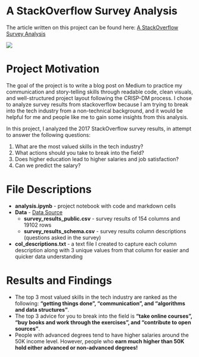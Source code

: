 # A StackOverflow Survey Analysis
The article written on this project can be found here: [A StackOverflow Survey Analysis](https://medium.com/@kevingao1136/a-stackoverflow-survey-analysis-e44130a3c82b)

![](https://venturebeat.com/wp-content/uploads/2018/05/stack-overflow-logo.png?w=1200&strip=all)

# Project Motivation
The goal of the project is to write a blog post on Medium to practice my communication and story-telling skills through readable code, clean visuals, and well-structured project layout following the CRISP-DM process. I chose to analyze survey results from stackoverflow because I am trying to break into the tech industry from a non-technical background, and it would be helpful for me and people like me to gain some insights from this analysis.

In this project, I analyzed the 2017 StackOverflow survey results, in attempt to answer the following questions:

1. What are the most valued skills in the tech industry?
2. What actions should you take to break into the field?
3. Does higher education lead to higher salaries and job satisfaction?
4. Can we predict the salary?

# File Descriptions
 - **analysis.ipynb** - project notebook with code and markdown cells
- **Data** - [Data Source](https://www.kaggle.com/stackoverflow/so-survey-2017)
  - **survey_results_public.csv** - survey results of 154 columns and 19102 rows
  - **survey_results_schema.csv** - survey results column descriptions (questions asked in the survey)
- **col_descriptions.txt** - a text file I created to capture each column description along with 3 unique values from that column for easier and quicker data understanding

# Results and Findings
- The top 3 most valued skills in the tech industry are ranked as the following: **“getting things done”, “communication”, and “algorithms and data structures”**.
- The top 3 advice for you to break into the field is **“take online courses”, “buy books and work through the exercises”, and “contribute to open sources”**.
- People with advanced degrees tend to have higher salaries around the 50K income level. However, people who **earn much higher than 50K hold either advanced or non-advanced degrees!**
